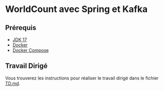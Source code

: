 # WorldCount avec Spring et Kafka

## Prérequis

- [JDK 17](https://adoptium.net/?variant=openjdk17&jvmVariant=hotspot)
- [Docker](https://docs.docker.com/get-docker/)
- [Docker Compose](https://docs.docker.com/compose/install/)

## Travail Dirigé

Vous trouverez les instructions pour réaliser le travail dirigé dans le fichier [TD.md](TD.md).